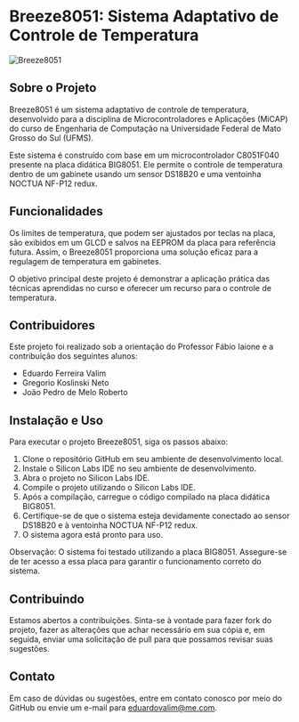 # Breeze8051: Sistema Adaptativo de Controle de Temperatura

![Breeze8051](./assets/breeze8051.png)

## Sobre o Projeto

Breeze8051 é um sistema adaptativo de controle de temperatura, desenvolvido para a disciplina de Microcontroladores e Aplicações (MiCAP) do curso de Engenharia de Computação na Universidade Federal de Mato Grosso do Sul (UFMS).

Este sistema é construído com base em um microcontrolador C8051F040 presente na placa didática BIG8051. Ele permite o controle de temperatura dentro de um gabinete usando um sensor DS18B20 e uma ventoinha NOCTUA NF-P12 redux.

## Funcionalidades

Os limites de temperatura, que podem ser ajustados por teclas na placa, são exibidos em um GLCD e salvos na EEPROM da placa para referência futura. Assim, o Breeze8051 proporciona uma solução eficaz para a regulagem de temperatura em gabinetes.

O objetivo principal deste projeto é demonstrar a aplicação prática das técnicas aprendidas no curso e oferecer um recurso para o controle de temperatura.

## Contribuidores

Este projeto foi realizado sob a orientação do Professor Fábio Iaione e a contribuição dos seguintes alunos:

- Eduardo Ferreira Valim
- Gregorio Koslinski Neto
- João Pedro de Melo Roberto

## Instalação e Uso

Para executar o projeto Breeze8051, siga os passos abaixo:

1. Clone o repositório GitHub em seu ambiente de desenvolvimento local.
2. Instale o Silicon Labs IDE no seu ambiente de desenvolvimento.
3. Abra o projeto no Silicon Labs IDE.
4. Compile o projeto utilizando o Silicon Labs IDE.
5. Após a compilação, carregue o código compilado na placa didática BIG8051.
6. Certifique-se de que o sistema esteja devidamente conectado ao sensor DS18B20 e à ventoinha NOCTUA NF-P12 redux.
7. O sistema agora está pronto para uso.

Observação: O sistema foi testado utilizando a placa BIG8051. Assegure-se de ter acesso a essa placa para garantir o funcionamento correto do sistema.


## Contribuindo

Estamos abertos a contribuições. Sinta-se à vontade para fazer fork do projeto, fazer as alterações que achar necessário em sua cópia e, em seguida, enviar uma solicitação de pull para que possamos revisar suas sugestões.

## Contato

Em caso de dúvidas ou sugestões, entre em contato conosco por meio do GitHub ou envie um e-mail para eduardovalim@me.com.
